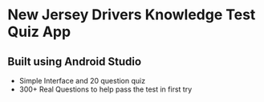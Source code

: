 # New Jersey Drivers Knowledge Test Quiz App
## Built using Android Studio

- Simple Interface and 20 question quiz
- 300+ Real Questions to help pass the test in first try



